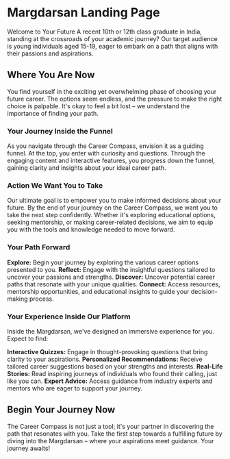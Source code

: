 # Margdarsan Landing Page
Welcome to Your Future 
A recent 10th or 12th class graduate in India, standing at the crossroads of your academic journey? Our target audience is young individuals aged 15-19, eager to 
embark on a path that aligns with their passions and aspirations.

## Where You Are Now
You find yourself in the exciting yet overwhelming phase of choosing your future career. The options seem endless, and the pressure to make the right choice is palpable. It's okay to feel a bit lost – we understand the importance of finding your path.

### Your Journey Inside the Funnel
As you navigate through the Career Compass, envision it as a guiding funnel. At the top, you enter with curiosity and questions. Through the engaging content and interactive features, you progress down the funnel, gaining clarity and insights about your ideal career path.

### Action We Want You to Take
Our ultimate goal is to empower you to make informed decisions about your future. By the end of your journey on the Career Compass, we want you to take the next step confidently. Whether it's exploring educational options, seeking mentorship, or making career-related decisions, we aim to equip you with the tools and knowledge needed to move forward.

### Your Path Forward
**Explore:** Begin your journey by exploring the various career options presented to you.
**Reflect:** Engage with the insightful questions tailored to uncover your passions and strengths.
**Discover:** Uncover potential career paths that resonate with your unique qualities.
**Connect:** Access resources, mentorship opportunities, and educational insights to guide your decision-making process.


### Your Experience Inside Our Platform

Inside the Margdarsan, we've designed an immersive experience for you. Expect to find:

**Interactive Quizzes:** Engage in thought-provoking questions that bring clarity to your aspirations.
**Personalized Recommendations:** Receive tailored career suggestions based on your strengths and interests.
**Real-Life Stories:** Read inspiring journeys of individuals who found their calling, just like you can.
**Expert Advice:** Access guidance from industry experts and mentors who are eager to support your journey.

## Begin Your Journey Now
The Career Compass is not just a tool; it's your partner in discovering the path that resonates with you. Take the first step towards a fulfilling future by diving into the Margdarsan – where your aspirations meet guidance. Your journey awaits!

